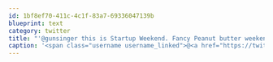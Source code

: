 ```yaml
---
id: 1bf8ef70-411c-4c1f-83a7-69336047139b
blueprint: text
category: twitter
title: "'@gunsinger this is Startup Weekend. Fancy Peanut butter weekend is next w/e"
caption: '<span class="username username_linked">@<a href="https://twitter.com/gunsinger" title="Cynthia Gunsinger">gunsinger</a></span> this is Startup Weekend. Fancy Peanut butter weekend is next w/e'
---
```

